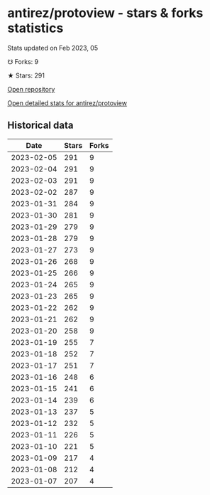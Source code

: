 # antirez/protoview - stars & forks statistics

Stats updated on Feb 2023, 05

☋ Forks: 9

★ Stars: 291

[Open repository](https://github.com/antirez/protoview)

[Open detailed stats for antirez/protoview](https://reviewgithub.com/rep/antirez/protoview)

## Historical data
| Date | Stars | Forks |
|------|-------|-------|
| 2023-02-05 | 291 | 9 | 
| 2023-02-04 | 291 | 9 | 
| 2023-02-03 | 291 | 9 | 
| 2023-02-02 | 287 | 9 | 
| 2023-01-31 | 284 | 9 | 
| 2023-01-30 | 281 | 9 | 
| 2023-01-29 | 279 | 9 | 
| 2023-01-28 | 279 | 9 | 
| 2023-01-27 | 273 | 9 | 
| 2023-01-26 | 268 | 9 | 
| 2023-01-25 | 266 | 9 | 
| 2023-01-24 | 265 | 9 | 
| 2023-01-23 | 265 | 9 | 
| 2023-01-22 | 262 | 9 | 
| 2023-01-21 | 262 | 9 | 
| 2023-01-20 | 258 | 9 | 
| 2023-01-19 | 255 | 7 | 
| 2023-01-18 | 252 | 7 | 
| 2023-01-17 | 251 | 7 | 
| 2023-01-16 | 248 | 6 | 
| 2023-01-15 | 241 | 6 | 
| 2023-01-14 | 239 | 6 | 
| 2023-01-13 | 237 | 5 | 
| 2023-01-12 | 232 | 5 | 
| 2023-01-11 | 226 | 5 | 
| 2023-01-10 | 221 | 5 | 
| 2023-01-09 | 217 | 4 | 
| 2023-01-08 | 212 | 4 | 
| 2023-01-07 | 207 | 4 | 

